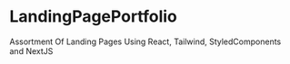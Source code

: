 # LandingPagePortfolio
Assortment Of Landing Pages Using React, Tailwind, StyledComponents and NextJS
